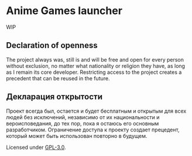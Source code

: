 # Anime Games launcher

WIP

## Declaration of openness

The project always was, still is and will be free and open for every person
without exclusion, no matter what nationality or religion they have, as long
as I remain its core developer. Restricting access to the project
creates a precedent that can be reused in the future.

## Декларация открытости

Проект всегда был, остается и будет бесплатным и открытым для всех людей
без исключений, независимо от их национальности и вероисповедания, до тех пор,
пока я остаюсь его основным разработчиком. Ограничение доступа к проекту
создает прецедент, который может быть использован повторно в будущем.

Licensed under [GPL-3.0](./LICENSE).

